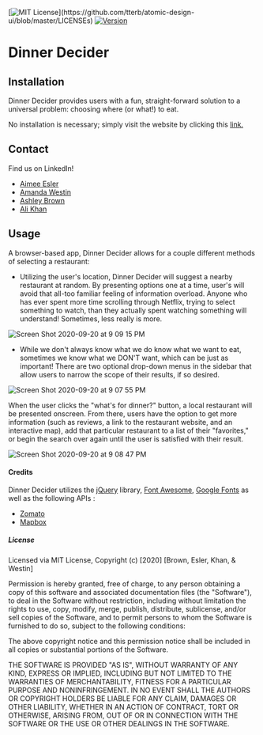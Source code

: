 [![MIT License](https://img.shields.io/apm/l/atomic-design-ui.svg?)](https://github.com/tterb/atomic-design-ui/blob/master/LICENSEs) [![Version](https://badge.fury.io/gh/tterb%2FHyde.svg)](https://badge.fury.io/gh/tterb%2FHyde)

# Dinner Decider

## Installation

Dinner Decider provides users with a fun, straight-forward solution to a universal problem: choosing where (or what!) to eat.

No installation is necessary; simply visit the website by clicking this [link.](https://aimeecesler.github.io/dinner-decider/)

## Contact
Find us on LinkedIn!
* [Aimee Esler](https://www.linkedin.com/in/aimee-esler-3bb31288/)
* [Amanda Westin](https://www.linkedin.com/in/amanda-fici-7619ab1b1/)
* [Ashley Brown](https://www.linkedin.com/in/ashley-brown-897a62126/)
* [Ali Khan](https://www.linkedin.com/in/alikhan04/)

## Usage

A browser-based app, Dinner Decider allows for a couple different methods of selecting a restaurant:

- Utilizing the user's location, Dinner Decider will suggest a nearby restaurant at random. By presenting options one at a time, user's will avoid that all-too familiar feeling of information overload. Anyone who has ever spent more time scrolling through Netflix, trying to select something to watch, than they actually spent watching something will understand! Sometimes, less really is more.

![Screen Shot 2020-09-20 at 9 09 15 PM](https://user-images.githubusercontent.com/69770137/93726761-c276a900-fb85-11ea-8b19-47f9d604eacf.png)

- While we don't always know what we do know what we want to eat, sometimes we know what we DON'T want, which can be just as important! There are two optional drop-down menus in the sidebar that allow users to narrow the scope of their results, if so desired.

![Screen Shot 2020-09-20 at 9 07 55 PM](https://user-images.githubusercontent.com/69770137/93726768-cb677a80-fb85-11ea-90c7-4574d8cada88.png)

When the user clicks the "what's for dinner?" button, a local restaurant will be presented onscreen. From there, users have the option to get more information (such as reviews, a link to the restaurant website, and an interactive map), add that particular restaurant to a list of their "favorites," or begin the search over again until the user is satisfied with their result.

![Screen Shot 2020-09-20 at 9 08 47 PM](https://user-images.githubusercontent.com/69770137/93726766-c7d3f380-fb85-11ea-817d-6d2229890814.png)

#### Credits

Dinner Decider utilizes the [jQuery](https://jquery.com) library, [Font Awesome](https://fontawesome.com), [Google Fonts](https://fonts.google.com) as well as the following APIs :

- [Zomato](https://developers.zomato.com/api)
- [Mapbox](https://docs.mapbox.com/api/)

##### License

Licensed via MIT License,
Copyright (c) [2020] [Brown, Esler, Khan, & Westin]

Permission is hereby granted, free of charge, to any person obtaining a copy
of this software and associated documentation files (the "Software"), to deal
in the Software without restriction, including without limitation the rights
to use, copy, modify, merge, publish, distribute, sublicense, and/or sell
copies of the Software, and to permit persons to whom the Software is
furnished to do so, subject to the following conditions:

The above copyright notice and this permission notice shall be included in all
copies or substantial portions of the Software.

THE SOFTWARE IS PROVIDED "AS IS", WITHOUT WARRANTY OF ANY KIND, EXPRESS OR
IMPLIED, INCLUDING BUT NOT LIMITED TO THE WARRANTIES OF MERCHANTABILITY,
FITNESS FOR A PARTICULAR PURPOSE AND NONINFRINGEMENT. IN NO EVENT SHALL THE
AUTHORS OR COPYRIGHT HOLDERS BE LIABLE FOR ANY CLAIM, DAMAGES OR OTHER
LIABILITY, WHETHER IN AN ACTION OF CONTRACT, TORT OR OTHERWISE, ARISING FROM,
OUT OF OR IN CONNECTION WITH THE SOFTWARE OR THE USE OR OTHER DEALINGS IN THE
SOFTWARE.
